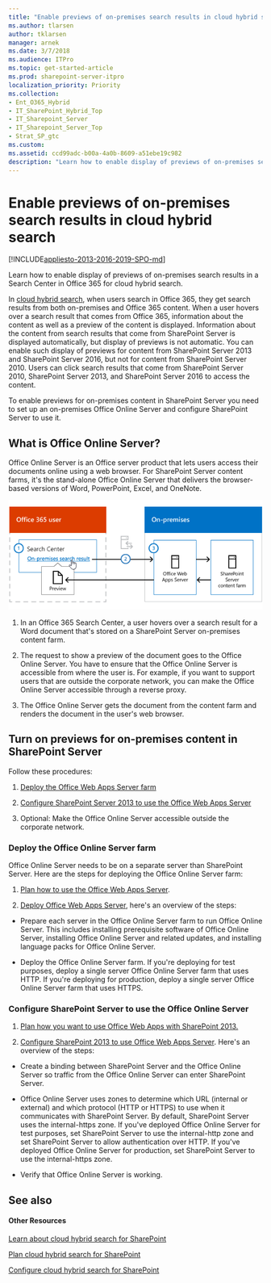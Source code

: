 ```yaml
---
title: "Enable previews of on-premises search results in cloud hybrid search"
ms.author: tlarsen
author: tklarsen
manager: arnek
ms.date: 3/7/2018
ms.audience: ITPro
ms.topic: get-started-article
ms.prod: sharepoint-server-itpro
localization_priority: Priority
ms.collection:
- Ent_O365_Hybrid
- IT_SharePoint_Hybrid_Top
- IT_Sharepoint_Server
- IT_Sharepoint_Server_Top
- Strat_SP_gtc
ms.custom: 
ms.assetid: ccd99adc-b00a-4a0b-8609-a51ebe19c982
description: "Learn how to enable display of previews of on-premises search results in a Search Center in Office 365 for cloud hybrid search."
---
```


# Enable previews of on-premises search results in cloud hybrid search

[!INCLUDE[appliesto-2013-2016-2019-SPO-md](../includes/appliesto-2013-2016-2019-SPO-md.md)]

Learn how to enable display of previews of on-premises search results in a Search Center in Office 365 for cloud hybrid search.
  
In [cloud hybrid search](https://support.office.com/article/af830951-8ddf-48b2-8340-179c1cc4d291), when users search in Office 365, they get search results from both on-premises and Office 365 content. When a user hovers over a search result that comes from Office 365, information about the content as well as a preview of the content is displayed. Information about the content from search results that come from SharePoint Server is displayed automatically, but display of previews is not automatic. You can enable such display of previews for content from SharePoint Server 2013 and SharePoint Server 2016, but not for content from SharePoint Server 2010. Users can click search results that come from SharePoint Server 2010, SharePoint Server 2013, and SharePoint Server 2016 to access the content.
  
To enable previews for on-premises content in SharePoint Server you need to set up an on-premises Office Online Server and configure SharePoint Server to use it.
  
## What is Office Online Server?

Office Online Server is an Office server product that lets users access their documents online using a web browser. For SharePoint Server content farms, it's the stand-alone Office Online Server that delivers the browser-based versions of Word, PowerPoint, Excel, and OneNote.
  
![The illustration shows information flowing from a search result in the search center in Office 365, via an Office Web Apps Server, to SharePoint Server 2013 content, back via the Office Web Apps Server, to a preview of the content in the search center.](../media/2377b7af-2800-437c-8431-b903e8e30482.png)
  
1. In an Office 365 Search Center, a user hovers over a search result for a Word document that's stored on a SharePoint Server on-premises content farm.
    
2. The request to show a preview of the document goes to the Office Online Server. You have to ensure that the Office Online Server is accessible from where the user is. For example, if you want to support users that are outside the corporate network, you can make the Office Online Server accessible through a reverse proxy.
    
3. The Office Online Server gets the document from the content farm and renders the document in the user's web browser.
    
## Turn on previews for on-premises content in SharePoint Server

Follow these procedures:
  
1. [Deploy the Office Web Apps Server farm](http://technet.microsoft.com/library/08532dbd-3cd9-4508-a0a4-2d343667d239.aspx#BKMK_Deploy_Web_Apps_Server)
    
2. [Configure SharePoint Server 2013 to use the Office Web Apps Server](http://technet.microsoft.com/library/08532dbd-3cd9-4508-a0a4-2d343667d239.aspx#BKMK_Config_SP_Use_Web_Apps)
    
3. Optional: Make the Office Online Server accessible outside the corporate network.
    
### Deploy the Office Online Server farm
<a name="BKMK_Deploy_Web_Apps_Server"> </a>

Office Online Server needs to be on a separate server than SharePoint Server. Here are the steps for deploying the Office Online Server farm:
  
1. [Plan how to use the Office Web Apps Server](https://technet.microsoft.com/en-us/library/jj219435%28v=office.15%29.aspx).
    
2. [Deploy Office Web Apps Server](https://technet.microsoft.com/en-us/library/jj219455.aspx), here's an overview of the steps:
    
  - Prepare each server in the Office Online Server farm to run Office Online Server. This includes installing prerequisite software of Office Online Server, installing Office Online Server and related updates, and installing language packs for Office Online Server.
    
  - Deploy the Office Online Server farm. If you're deploying for test purposes, deploy a single server Office Online Server farm that uses HTTP. If you're deploying for production, deploy a single server Office Online Server farm that uses HTTPS.
    
### Configure SharePoint Server to use the Office Online Server
<a name="BKMK_Config_SP_Use_Web_Apps"> </a>

1. [Plan how you want to use Office Web Apps with SharePoint 2013.](https://technet.microsoft.com/en-us/library/ff431682.aspx)
    
2. [Configure SharePoint 2013 to use Office Web Apps Server](https://technet.microsoft.com/en-us/library/ff431687.aspx). Here's an overview of the steps:
    
  - Create a binding between SharePoint Server and the Office Online Server so traffic from the Office Online Server can enter SharePoint Server.
    
  - Office Online Server uses zones to determine which URL (internal or external) and which protocol (HTTP or HTTPS) to use when it communicates with SharePoint Server. By default, SharePoint Server uses the internal-https zone. If you've deployed Office Online Server for test purposes, set SharePoint Server to use the internal-http zone and set SharePoint Server to allow authentication over HTTP. If you've deployed Office Online Server for production, set SharePoint Server to use the internal-https zone.
    
  - Verify that Office Online Server is working.
    
## See also

#### Other Resources

[Learn about cloud hybrid search for SharePoint](https://support.office.com/article/af830951-8ddf-48b2-8340-179c1cc4d291)
  
[Plan cloud hybrid search for SharePoint](https://support.office.com/article/33926857-302c-424f-ba78-03286cf5ac30)
  
[Configure cloud hybrid search for SharePoint](https://technet.microsoft.com/library/0bba350d-ec33-43db-a873-930559c78dee%28v=office.16%29.aspx)

